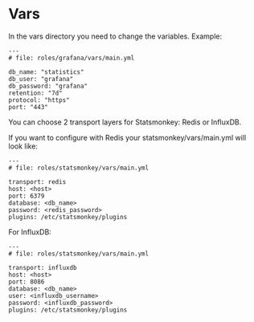 # Vars

In the vars directory you need to change the variables. Example:

```
---
# file: roles/grafana/vars/main.yml

db_name: "statistics"
db_user: "grafana"
db_password: "grafana"
retention: "7d"
protocol: "https"
port: "443"
```

You can choose 2 transport layers for Statsmonkey: Redis or InfluxDB.

If you want to configure with Redis your statsmonkey/vars/main.yml will look like:

```
---
# file: roles/statsmonkey/vars/main.yml

transport: redis
host: <host>
port: 6379
database: <db_name>
password: <redis_password>
plugins: /etc/statsmonkey/plugins
```

For InfluxDB:

```
---
# file: roles/statsmonkey/vars/main.yml

transport: influxdb
host: <host>
port: 8086
database: <db_name>
user: <influxdb_username>
password: <influxdb_password>
plugins: /etc/statsmonkey/plugins
```